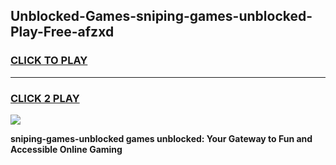 
## Unblocked-Games-sniping-games-unblocked-Play-Free-afzxd
<h3>
<a href="https://premium76.site?title=sniping-games-unblocked&ref=10A">CLICK TO PLAY</a></h3>
<hr>

<h3>
<a href="https://premium76.site?title=sniping-games-unblocked&ref=10A">CLICK 2 PLAY</a>
  
</h3>

<a href="https://premium76.site?title=sniping-games-unblocked&ref=10A"><img src="https://clearcache.store/games.png"></a>


**sniping-games-unblocked games unblocked: Your Gateway to Fun and Accessible Online Gaming**
